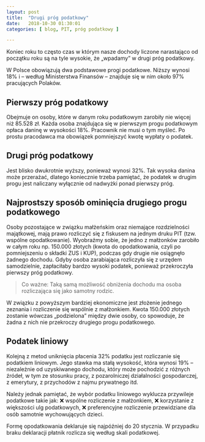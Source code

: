 ```yaml
---
layout: post
title:  "Drugi próg podatkowy"
date:   2018-10-30 01:30:01
categories: [ blog, PIT, próg podatkowy ]

---
```



Koniec roku to często czas w którym nasze dochody liczone narastająco od początku roku są na tyle wysokie, że „wpadamy” w drugi próg podatkowy.

W Polsce obowiązują dwa podstawowe progi podatkowe. 
Niższy wynosi 18% i – według Ministerstwa Finansów – znajduje się w nim około 97% pracujących Polaków.

## Pierwszy próg podatkowy

Obejmuje on osoby, które w danym roku podatkowym zarobiły nie więcej niż 85.528 zł.
Każda osoba znajdująca się w pierwszym progu podatkowym opłaca daninę w wysokości 18%. Pracownik nie musi o tym myśleć. Po prostu pracodawca ma obowiązek pomniejszyć kwotę wypłaty o podatek.

## Drugi próg podatkowy

Jest blisko dwukrotnie wyższy, ponieważ wynosi 32%. Tak wysoka danina może przerażać, dlatego koniecznie trzeba pamiętać, że podatek w drugim progu jest naliczany wyłącznie od nadwyżki ponad pierwszy próg.

## Najprostszy sposób ominięcia drugiego progu podatkowego

Osoby pozostające w związku małżeńskim oraz niemające rozdzielności majątkowej, mają prawo rozliczyć się z fiskusem na jednym druku PIT (tzw. wspólne opodatkowanie).
Wyobraźmy sobie, że jedno z małżonków zarobiło w całym roku np. 150.000 złotych (kwota do opodatkowania, czyli po pomniejszeniu o składki ZUS i KUP), podczas gdy drugie nie osiągnęło żadnego dochodu. Gdyby osoba zarabiająca rozliczyła się z urzędem samodzielnie, zapłaciłaby bardzo wysoki podatek, ponieważ przekroczyła pierwszy próg podatkowy.

> Co ważne: Taką samą możliwość obniżenia dochodu ma osoba rozliczająca się jako samotny rodzic.

W związku z powyższym bardziej ekonomiczne jest złożenie jednego zeznania i rozliczenie się wspólnie z małżonkiem. Kwota 150.000 złotych zostanie wówczas „podzielona” między dwie osoby, co spowoduje, że żadna z nich nie przekroczy drugiego progu podatkowego.

## Podatek liniowy
Kolejną z metod uniknięcia płacenia 32% podatku jest rozliczanie się podatkiem liniowym.
Jego stawka ma stałą wysokość, która wynosi 19% – niezależnie od uzyskiwanego dochodu, który może pochodzić z różnych źródeł, w tym ze stosunku pracy, z pozarolniczej działalności gospodarczej, z emerytury, z przychodów z najmu prywatnego itd.

Należy jednak pamiętać, że wybór podatku liniowego wyklucza przywileje podatkowe takie jak:
❌ wspólne rozliczenie z małżonkiem,
❌ korzystanie z większości ulg podatkowych,
❌ preferencyjne rozliczenie przewidziane dla osób samotnie wychowujących dzieci.

Formę opodatkowania deklaruje się najpóźniej do 20 stycznia. W przypadku braku deklaracji płatnik rozlicza się według skali podatkowej. 
